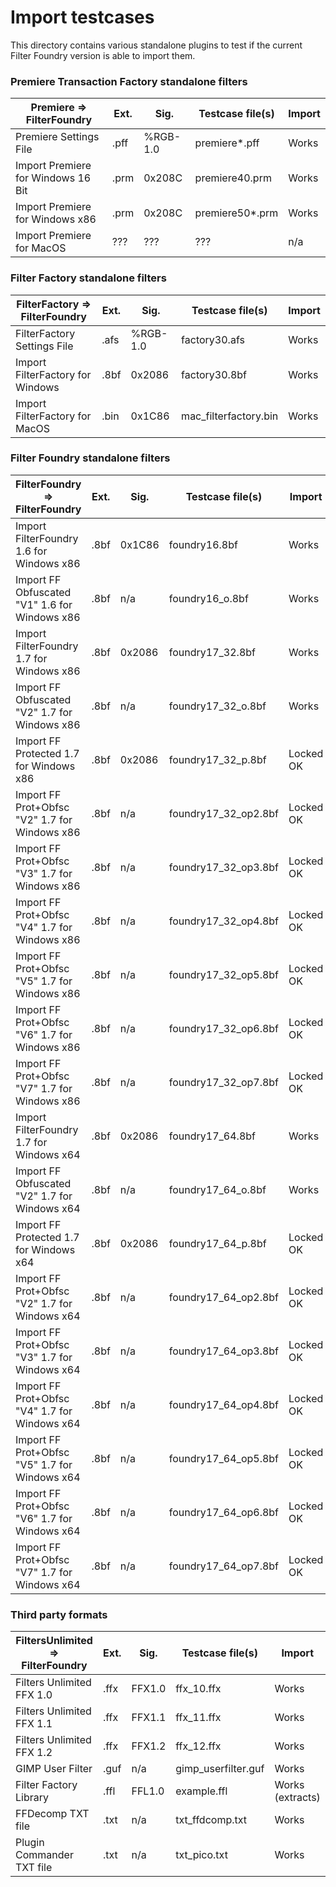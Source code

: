 # Import testcases

This directory contains various standalone plugins to test if the current Filter Foundry version is able to import them.

### Premiere Transaction Factory standalone filters

| Premiere => FilterFoundry                 | Ext.   | Sig.     | Testcase file(s)         | Import          |
| ------------------------------------------| -------| ---------| -------------------------| ----------------|
| Premiere Settings File                    | .pff   | %RGB-1.0 | premiere*.pff            | Works           |
| Import Premiere for Windows 16 Bit        | .prm   | 0x208C   | premiere40.prm           | Works           |
| Import Premiere for Windows x86           | .prm   | 0x208C   | premiere50*.prm          | Works           |
| Import Premiere for MacOS                 | ???    | ???      | ???                      | n/a             |

### Filter Factory standalone filters

| FilterFactory => FilterFoundry            | Ext.   | Sig.     | Testcase file(s)         | Import          |
| ------------------------------------------| -------| ---------| -------------------------| ----------------|
| FilterFactory Settings File               | .afs   | %RGB-1.0 | factory30.afs            | Works           |
| Import FilterFactory for Windows          | .8bf   | 0x2086   | factory30.8bf            | Works           |
| Import FilterFactory for MacOS            | .bin   | 0x1C86   | mac_filterfactory.bin    | Works           |

### Filter Foundry standalone filters

| FilterFoundry => FilterFoundry                 | Ext.   | Sig.     | Testcase file(s)         | Import          |
| -----------------------------------------------| -------| ---------| -------------------------| ----------------|
| Import FilterFoundry      1.6 for Windows x86  | .8bf   | 0x1C86   | foundry16.8bf            | Works           |
| Import FF Obfuscated "V1" 1.6 for Windows x86  | .8bf   | n/a      | foundry16_o.8bf          | Works           |
| Import FilterFoundry      1.7 for Windows x86  | .8bf   | 0x2086   | foundry17_32.8bf         | Works           |
| Import FF Obfuscated "V2" 1.7 for Windows x86  | .8bf   | n/a      | foundry17_32_o.8bf       | Works           |
| Import FF Protected       1.7 for Windows x86  | .8bf   | 0x2086   | foundry17_32_p.8bf       | Locked OK       |
| Import FF Prot+Obfsc "V2" 1.7 for Windows x86  | .8bf   | n/a      | foundry17_32_op2.8bf     | Locked OK       |
| Import FF Prot+Obfsc "V3" 1.7 for Windows x86  | .8bf   | n/a      | foundry17_32_op3.8bf     | Locked OK       |
| Import FF Prot+Obfsc "V4" 1.7 for Windows x86  | .8bf   | n/a      | foundry17_32_op4.8bf     | Locked OK       |
| Import FF Prot+Obfsc "V5" 1.7 for Windows x86  | .8bf   | n/a      | foundry17_32_op5.8bf     | Locked OK       |
| Import FF Prot+Obfsc "V6" 1.7 for Windows x86  | .8bf   | n/a      | foundry17_32_op6.8bf     | Locked OK       |
| Import FF Prot+Obfsc "V7" 1.7 for Windows x86  | .8bf   | n/a      | foundry17_32_op7.8bf     | Locked OK       |
| Import FilterFoundry      1.7 for Windows x64  | .8bf   | 0x2086   | foundry17_64.8bf         | Works           |
| Import FF Obfuscated "V2" 1.7 for Windows x64  | .8bf   | n/a      | foundry17_64_o.8bf       | Works           |
| Import FF Protected       1.7 for Windows x64  | .8bf   | 0x2086   | foundry17_64_p.8bf       | Locked OK       |
| Import FF Prot+Obfsc "V2" 1.7 for Windows x64  | .8bf   | n/a      | foundry17_64_op2.8bf     | Locked OK       |
| Import FF Prot+Obfsc "V3" 1.7 for Windows x64  | .8bf   | n/a      | foundry17_64_op3.8bf     | Locked OK       |
| Import FF Prot+Obfsc "V4" 1.7 for Windows x64  | .8bf   | n/a      | foundry17_64_op4.8bf     | Locked OK       |
| Import FF Prot+Obfsc "V5" 1.7 for Windows x64  | .8bf   | n/a      | foundry17_64_op5.8bf     | Locked OK       |
| Import FF Prot+Obfsc "V6" 1.7 for Windows x64  | .8bf   | n/a      | foundry17_64_op6.8bf     | Locked OK       |
| Import FF Prot+Obfsc "V7" 1.7 for Windows x64  | .8bf   | n/a      | foundry17_64_op7.8bf     | Locked OK       |

### Third party formats

| FiltersUnlimited => FilterFoundry         | Ext.   | Sig.     | Testcase file(s)         | Import          |
| ------------------------------------------| -------| ---------| -------------------------| ----------------|
| Filters Unlimited FFX 1.0                 | .ffx   | FFX1.0   | ffx_10.ffx               | Works           |
| Filters Unlimited FFX 1.1                 | .ffx   | FFX1.1   | ffx_11.ffx               | Works           |
| Filters Unlimited FFX 1.2                 | .ffx   | FFX1.2   | ffx_12.ffx               | Works           |
| GIMP User Filter                          | .guf   | n/a      | gimp_userfilter.guf      | Works           |
| Filter Factory Library                    | .ffl   | FFL1.0   | example.ffl              | Works (extracts)|
| FFDecomp TXT file                         | .txt   | n/a      | txt_ffdcomp.txt          | Works           |
| Plugin Commander TXT file                 | .txt   | n/a      | txt_pico.txt             | Works           |
